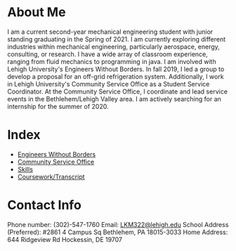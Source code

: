 # About Me

I am a current second-year mechanical engineering student with junior standing graduating in the Spring of 2021. I am currently exploring different industries within mechanical engineering, particularly aerospace, energy, consulting, or research. I have a wide array of classroom experience, ranging from fluid mechanics to programming in java. I am involved with Lehigh University's Engineers Without Borders. In fall 2019, I led a group to develop a proposal for an off-grid refrigeration system. Additionally, I work in Lehigh University's Community Service Office as a Student Service Coordinator. At the Community Service Office, I coordinate and lead service events in the Bethlehem/Lehigh Valley area. I am actively searching for an internship for the summer of 2020.

# Index
* [Engineers Without Borders](https://liam-magargal.github.io/Engineers-Without-Borders/)
* [Community Service Office](https://liam-magargal.github.io/Community-Service-Office/)
* [Skills](https://liam-magargal.github.io/Skills/)
* [Coursework/Transcript](http://github.com)

# Contact Info
Phone number: (302)-547-1760
Email: LKM322@lehigh.edu
School Address (Preferred): #2861 4 Campus Sq Bethlehem, PA 18015-3033
Home Address: 644 Ridgeview Rd Hockessin, DE 19707
